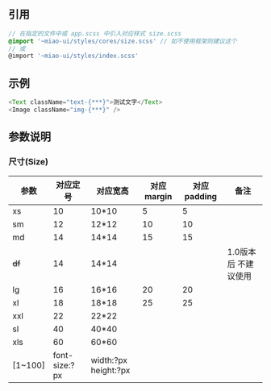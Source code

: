 ## 引用

```scss
// 在指定的文件中或 app.scss 中引入对应样式 size.scss
@import '~miao-ui/styles/cores/size.scss' // 如不使用框架则建议这个
// 或
@import '~miao-ui/styles/index.scss'
```

## 示例

```ts
<Text className="text-{***}">测试文字</Text>
<Image className="img-{***}" />
```

## 参数说明

### 尺寸(Size)

| 参数|对应定号|对应宽高|对应margin|对应padding|备注|
| ---|---|---|---|---|---|
|xs|10|10*10|5|5|
|sm|12|12*12|10|10|
|md|14|14*14|15|15|
|~~df~~|14|14*14|||1.0版本后 不建议使用|
|lg|16|16*16|20|20|
|xl|18|18*18|25|25|
|xxl|22|22*22|||
|sl|40|40*40|||
|xls|60|60*60|||
|[1~100]|font-size:?px|width:?px height:?px|||
